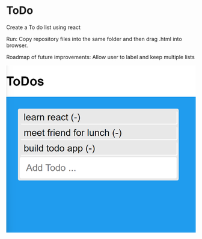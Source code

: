 # ToDo
Create a To do list using react


Run: Copy repository files into the same folder and then drag .html into browser.


Roadmap of future improvements: Allow user to label and keep multiple lists


<img src="/ToDo.png">
